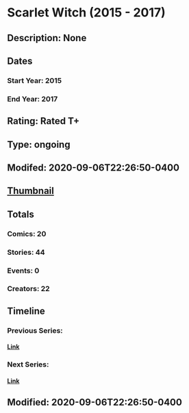 # Scarlet Witch (2015 - 2017)
## Description: None
## Dates
### Start Year: 2015
### End Year: 2017
## Rating: Rated T+
## Type: ongoing
## Modifed: 2020-09-06T22:26:50-0400
## [Thumbnail](http://i.annihil.us/u/prod/marvel/i/mg/1/20/5693e8d663433.jpg)
## Totals
### Comics: 20
### Stories: 44
### Events: 0
### Creators: 22
## Timeline
### Previous Series: 
#### [Link]()
### Next Series: 
#### [Link]()
## Modified: 2020-09-06T22:26:50-0400